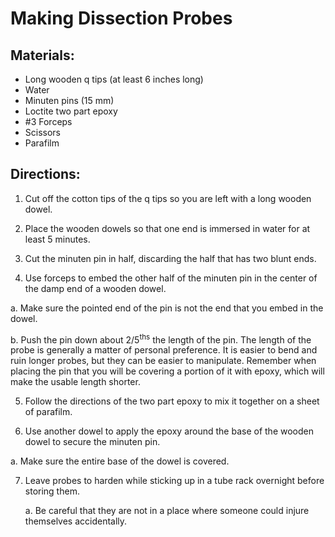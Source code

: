 # Making Dissection Probes

## Materials:

- Long wooden q tips (at least 6 inches long)
- Water
- Minuten pins (15 mm)
- Loctite two part epoxy
- #3 Forceps
- Scissors
- Parafilm

## Directions:

1. Cut off the cotton tips of the q tips so you are left with a long wooden dowel.

2. Place the wooden dowels so that one end is immersed in water for at least 5 minutes.

3. Cut the minuten pin in half, discarding the half that has two blunt ends.

4. Use forceps to embed the other half of the minuten pin in the center of the damp end of a wooden dowel.

  a. Make sure the pointed end of the pin is not the end that you embed in the dowel.

  b. Push the pin down about 2/5<sup>ths</sup> the length of the pin. The length of the probe is generally a matter of personal preference. It is easier to bend and ruin longer probes, but they can be easier to manipulate. Remember when placing the pin that you will be covering a portion of it with epoxy, which will make the usable length shorter.

5. Follow the directions of the two part epoxy to mix it together on a sheet of parafilm.

6. Use another dowel to apply the epoxy around the base of the wooden dowel to secure the minuten pin.

  a. Make sure the entire base of the dowel is covered.

7. Leave probes to harden while sticking up in a tube rack overnight before storing them.

    a. Be careful that they are not in a place where someone could injure themselves accidentally.
